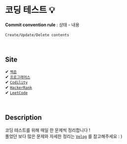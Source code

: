 # 코딩 테스트 💡

**Commit convention rule** : 상태 - 내용  
<br>
`Create/Update/Delete contents`

<br>

## Site
✔︎  [`백준`](https://www.acmicpc.net/) <br>
✔︎ [`프로그래머스`](https://programmers.co.kr/) <br>
✔︎ [`Codility`](https://app.codility.com/programmers/) <br>
✔︎ [`HackerRank`](https://www.hackerrank.com/dashboard/) <br>
✔︎  [`LeetCode`](https://leetcode.com/)

<br>

## Description
코딩 테스트를 위해 매일 한 문제씩 정리합니다 !
<br>
풀었던 보다 많은 문제와 자세한 정리는 [`Velog`](https://velog.io/@shiningcastle) 를 참고해주세요 : )

